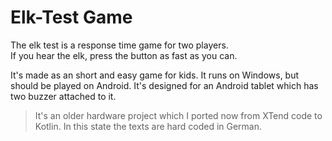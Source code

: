 # Elk-Test Game

The elk test is a response time game for two players.  
If you hear the elk, press the button as fast as you can.

It's made as an short and easy game for kids. It runs on Windows,
but should be played on Android. It's designed for an
Android tablet which has two buzzer attached to it.

> It's an older hardware project which I ported now from XTend code to Kotlin.
> In this state the texts are hard coded in German.